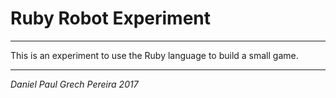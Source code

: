 # Ruby Robot Experiment
---

This is an experiment to use the Ruby language to build a small game.

---
_*Daniel Paul Grech Pereira 2017*_
